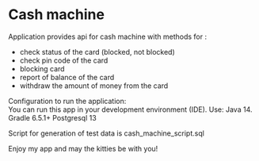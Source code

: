 # Cash machine  

Application provides api for cash machine with methods for :  
 - check status of the card (blocked, not blocked)  
 - check pin code of the card  
 - blocking card  
 - report of balance of the card
 - withdraw the amount of money from the card

Configuration to run the application:  
You can run this app in your development environment (IDE).
Use: Java 14. Gradle 6.5.1+ Postgresql 13

Script for generation of test data is cash_machine_script.sql

Enjoy my app and may the kitties be with you!
